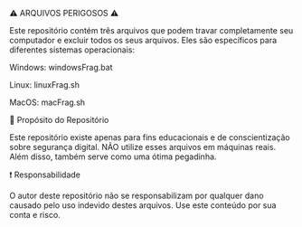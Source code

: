 
⚠️ ARQUIVOS PERIGOSOS ⚠️

Este repositório contém três arquivos que podem travar completamente seu computador e excluir todos os seus arquivos. Eles são específicos para diferentes sistemas operacionais:

Windows: windowsFrag.bat

Linux: linuxFrag.sh

MacOS: macFrag.sh


📌 Propósito do Repositório

Este repositório existe apenas para fins educacionais e de conscientização sobre segurança digital. NÃO utilize esses arquivos em máquinas reais.
Além disso, também serve como uma ótima pegadinha.


❗ Responsabilidade

O autor deste repositório não se responsabilizam por qualquer dano causado pelo uso indevido destes arquivos. Use este conteúdo por sua conta e risco.
